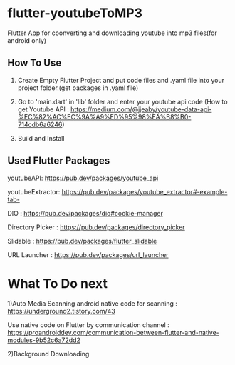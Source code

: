 # flutter-youtubeToMP3
Flutter App for coonverting and downloading youtube into mp3 files(for android only)

## How To Use

1) Create Empty Flutter Project and put code files and .yaml file into your project folder.(get packages in .yaml file)

2) Go to 'main.dart' in 'lib' folder and enter your youtube api code (How to get Youtube API : https://medium.com/@jjeaby/youtube-data-api-%EC%82%AC%EC%9A%A9%ED%95%98%EA%B8%B0-714cdb6a6246)

3) Build and Install 

## Used Flutter Packages
youtubeAPI: https://pub.dev/packages/youtube_api

youtubeExtractor: https://pub.dev/packages/youtube_extractor#-example-tab-

DIO : https://pub.dev/packages/dio#cookie-manager

Directory Picker : https://pub.dev/packages/directory_picker

Slidable : https://pub.dev/packages/flutter_slidable

URL Launcher : https://pub.dev/packages/url_launcher

# What To Do next

1)Auto Media Scanning
android native code for scanning : https://underground2.tistory.com/43

Use native code on Flutter by communication channel : https://proandroiddev.com/communication-between-flutter-and-native-modules-9b52c6a72dd2

2)Background Downloading
